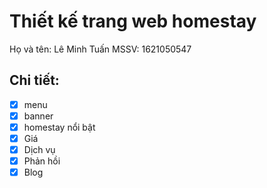 # Thiết kế trang web homestay
Họ và tên: Lê Minh Tuấn
MSSV: 1621050547
## Chi tiết:
- [x] menu
- [x] banner
- [x] homestay nổi bật
- [x] Giá
- [x] Dịch vụ
- [x] Phản hồi
- [x] Blog